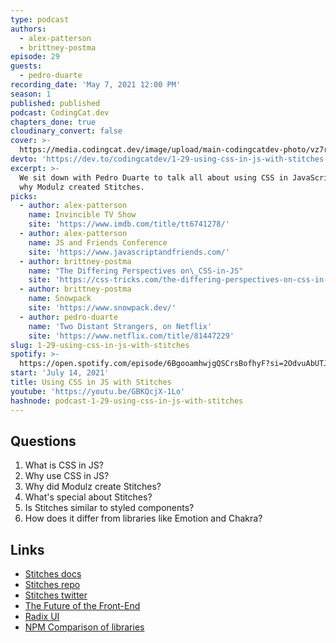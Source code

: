 ```yaml
---
type: podcast
authors:
  - alex-patterson
  - brittney-postma
episode: 29
guests:
  - pedro-duarte
recording_date: 'May 7, 2021 12:00 PM'
season: 1
published: published
podcast: CodingCat.dev
chapters_done: true
cloudinary_convert: false
cover: >-
  https://media.codingcat.dev/image/upload/main-codingcatdev-photo/vz7ramuqpbyhcu3azajy.png
devto: 'https://dev.to/codingcatdev/1-29-using-css-in-js-with-stitches-3994'
excerpt: >-
  We sit down with Pedro Duarte to talk all about using CSS in JavaScript and
  why Modulz created Stitches.
picks:
  - author: alex-patterson
    name: Invincible TV Show
    site: 'https://www.imdb.com/title/tt6741278/'
  - author: alex-patterson
    name: JS and Friends Conference
    site: 'https://www.javascriptandfriends.com/'
  - author: brittney-postma
    name: "The Differing Perspectives on\_CSS-in-JS"
    site: 'https://css-tricks.com/the-differing-perspectives-on-css-in-js/'
  - author: brittney-postma
    name: Snowpack
    site: 'https://www.snowpack.dev/'
  - author: pedro-duarte
    name: 'Two Distant Strangers, on Netflix'
    site: 'https://www.netflix.com/title/81447229'
slug: 1-29-using-css-in-js-with-stitches
spotify: >-
  https://open.spotify.com/episode/6BgooamhwjgQSCrsBofhyF?si=2OdvuAbUTJyS3qX0M93LSA
start: 'July 14, 2021'
title: Using CSS in JS with Stitches
youtube: 'https://youtu.be/GBKQcjX-1Lo'
hashnode: podcast-1-29-using-css-in-js-with-stitches
---
```


## Questions

1. What is CSS in JS?
2. Why use CSS in JS?
3. Why did Modulz create Stitches?
4. What's special about Stitches?
5. Is Stitches similar to styled components?
6. How does it differ from libraries like Emotion and Chakra?

## Links

- [Stitches docs](https://stitches.dev/docs/installation)
- [Stitches repo](https://github.com/modulz/stitches)
- [Stitches twitter](https://twitter.com/stitchesjs)
- [The Future of the Front-End](https://www.youtube.com/watch?v=Gw28VgyKGkw&t=3585s)
- [Radix UI](https://www.radix-ui.com/)
- [NPM Comparison of libraries](https://www.npmtrends.com/@chakra-ui/core-vs-@emotion/core-vs-styled-components-vs-@stitches/react)
